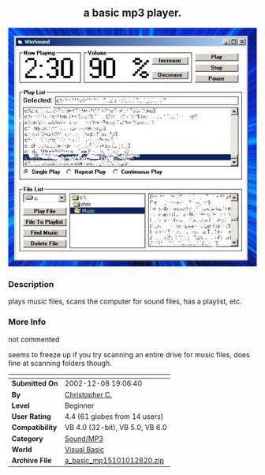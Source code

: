 ﻿<div align="center">

## a basic mp3 player\.

<img src="PIC2003724033563334.jpg">
</div>

### Description

plays music files, scans the computer for sound files, has a playlist, etc.
 
### More Info
 
not commented

seems to freeze up if you try scanning an entire drive for music files, does fine at scanning folders though.


<span>             |<span>
---                |---
**Submitted On**   |2002-12-08 19:06:40
**By**             |[Christopher C\.](https://github.com/Planet-Source-Code/PSCIndex/blob/master/ByAuthor/christopher-c.md)
**Level**          |Beginner
**User Rating**    |4.4 (61 globes from 14 users)
**Compatibility**  |VB 4\.0 \(32\-bit\), VB 5\.0, VB 6\.0
**Category**       |[Sound/MP3](https://github.com/Planet-Source-Code/PSCIndex/blob/master/ByCategory/sound-mp3__1-45.md)
**World**          |[Visual Basic](https://github.com/Planet-Source-Code/PSCIndex/blob/master/ByWorld/visual-basic.md)
**Archive File**   |[a\_basic\_mp15101012820\.zip](https://github.com/Planet-Source-Code/christopher-c-a-basic-mp3-player__1-41304/archive/master.zip)









